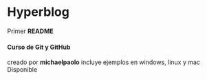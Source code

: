 # Hyperblog

Primer **README**
#### Curso de Git y GitHub
creado por **michaelpaolo**
incluye ejemplos en windows, linux y mac
Disponible